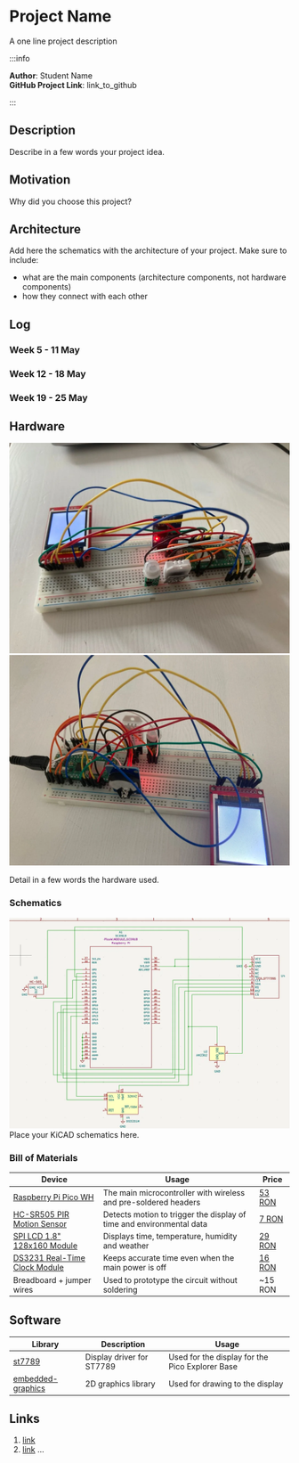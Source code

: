 # Project Name
A one line project description

:::info 

**Author**: Student Name \
**GitHub Project Link**: link_to_github

:::

## Description

Describe in a few words your project idea.

## Motivation

Why did you choose this project?

## Architecture 

Add here the schematics with the architecture of your project. Make sure to include:
 - what are the main components (architecture components, not hardware components)
 - how they connect with each other

## Log

<!-- write your progress here every week -->

### Week 5 - 11 May

### Week 12 - 18 May

### Week 19 - 25 May

## Hardware
![photo](./monica.matache/Hardware1.webp)
![photo](./monica.matache/Hardware2.webp)

Detail in a few words the hardware used.

### Schematics
![Schematic](./monica.matache/Schematic2.webp)
Place your KiCAD schematics here.

### Bill of Materials

| Device | Usage | Price |
|--------|--------|-------|
| [Raspberry Pi Pico WH](https://ardushop.ro/ro/raspberry-pi/1945-raspberry-pi-pico-wh-wirelessheaders-6427854029621.html) | The main microcontroller with wireless and pre-soldered headers | [53 RON](https://www.optimusdigital.ro/en/raspberry-pi-boards/12394-raspberry-pi-pico-w.html) |
| [HC-SR505 PIR Motion Sensor](https://ardushop.ro/ro/module/508-modul-mini-senzor-pir-hc-sr505-6427854005922.html) | Detects motion to trigger the display of time and environmental data | [7 RON](https://ardushop.ro/ro/module/508-modul-mini-senzor-pir-hc-sr505-6427854005922.html) |
| [SPI LCD 1.8" 128x160 Module](https://ardushop.ro/ro/electronica/2124-modul-lcd-spi-128x160-6427854032546.html) | Displays time, temperature, humidity and weather | [29 RON](https://ardushop.ro/ro/electronica/2124-modul-lcd-spi-128x160-6427854032546.html) |
| [DS3231 Real-Time Clock Module](https://www.optimusdigital.ro/en/others/1102-ds3231-real-time-clock-module.html?search_query=DS3231+Real-time+Clock+Module&results=3) | Keeps accurate time even when the main power is off | [16 RON](https://www.optimusdigital.ro/en/others/1102-ds3231-real-time-clock-module.html) |
| Breadboard + jumper wires | Used to prototype the circuit without soldering | ~15 RON |


## Software

| Library | Description | Usage |
|---------|-------------|-------|
| [st7789](https://github.com/almindor/st7789) | Display driver for ST7789 | Used for the display for the Pico Explorer Base |
| [embedded-graphics](https://github.com/embedded-graphics/embedded-graphics) | 2D graphics library | Used for drawing to the display |

## Links

<!-- Add a few links that inspired you and that you think you will use for your project -->

1. [link](https://example.com)
2. [link](https://example3.com)
...
